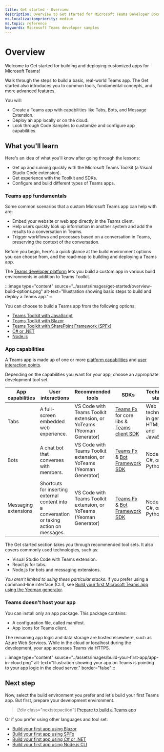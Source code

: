 ```yaml
---
title: Get started - Overview
description: Overview to Get started for Microsoft Teams Developer Documentation
ms.localizationpriority: medium
ms.topic: reference
keywords: Microsoft Teams developer samples
---
```

# Overview

Welcome to Get started for building and deploying customized apps for Microsoft Teams!

Walk through the steps to build a basic, real-world Teams app. The Get started also introduces you to common tools, fundamental concepts, and more advanced features.

You will:

- Create a Teams app with capabilities like Tabs, Bots, and Message Extension.
- Deploy an app locally or on the cloud.
- Look through Code Samples to customize and configure app capabilities.

## What you'll learn

Here's an idea of what you'll know after going through the lessons:

- Get up and running quickly with the Microsoft Teams Toolkit (a Visual Studio Code extension).
- Get experience with the Toolkit and SDKs.
- Configure and build different types of Teams apps.

### Teams app fundamentals

Some common scenarios that a custom Microsoft Teams app can help with are:

* Embed your website or web app directly in the Teams client.
* Help users quickly look up information in another system and add the results to a conversation in Teams.
* Trigger workflows and processes based on a conversation in Teams, preserving the context of the conversation.

Before you begin, here's a quick glance at the build environment options you can choose from, and the road-map to building and deploying a Teams app.

The [Teams developer platform](../overview.md) lets you build a custom app in various build environments in addition to Teams Toolkit.

:::image type="content" source="../assets/images/get-started/overview-build-options.png" alt-text="Illustration showing basic steps to build and deploy a Teams app.":::

You can choose to build a Teams app from the following options:

- [Teams Toolkit with JavaScript](prerequisites.md)
- [Teams Toolkit with Blazor](blazor-app-prerequisites.md)
- [Teams Toolkit with SharePoint Framework (SPFx)](spfx-app-prerequisites.md)
- [C# or .NET](get-started-dotnet-app-studio.md)
- [Node.js](get-started-nodejs-app-studio.md)

### App capabilities

A Teams app is made up of one or more [platform capabilities](../concepts/capabilities-overview.md) and [user interaction points](../concepts/extensibility-points.md).

Depending on the capabilities you want for your app, choose an appropriate development tool set.

| App capabilities | User interactions | Recommended tools | SDKs | Technology stacks |
|--------|-------------|--------|--------|--------|
| Tabs | A full-screen embedded web experience. | VS Code with Teams Toolkit extension, or YoTeams (Yeoman Generator) | [Teams Fx](/javascript/api/@microsoft/teamsfx/?view=msteams-client-js-latest&preserve-view=true) for core libs & [Teams client SDK](/javascript/api/@microsoft/teams-js/?view=msteams-client-js-latest&preserve-view=true) | Web technology in general, HTML, CSS, and JavaScript |
| Bots | A chat bot that converses with members. | VS Code with Teams Toolkit extension, or YoTeams (Yeoman Generator) | [Teams Fx](/javascript/api/@microsoft/teamsfx/?view=msteams-client-js-latest&preserve-view=true) & [Bot Framework SDK](https://dev.botframework.com/) | Node.js, C#, or Python |
| Messaging extensions | Shortcuts for inserting external content into a conversation or taking action on messages. | VS Code with Teams Toolkit extension, or YoTeams (Yeoman Generator) | [Teams Fx](/javascript/api/@microsoft/teamsfx/?view=msteams-client-js-latest&preserve-view=true) & [Bot Framework SDK](https://dev.botframework.com/) | Node.js, C#, or Python |

The Get started section takes you through recommended tool sets. It also covers commonly used technologies, such as:
- Visual Studio Code with Teams extension.
- React.js for tabs.
- Node.js for bots and messaging extensions.

*You aren't limited to using these particular stacks*.
If you prefer using a command-line interface (CLI), see [Build your first Microsoft Teams app using the Yeoman generator](https://github.com/pnp/generator-teams/blob/master/docs/docs/tutorials/build-your-first-microsoft-teams-app.md).

### Teams doesn't host your app

You can install only an app package. This package contains:
- A configuration file, called manifest.
- App icons for Teams client.

The remaining app logic and data storage are hosted elsewhere, such as Azure Web Services. While in the cloud or localhost during the development, your app accesses Teams via HTTPS.

:::image type="content" source="../assets/images/build-your-first-app/app-in-cloud.png" alt-text="Illustration showing your app on Teams is pointing to your app logic in the cloud server." border="false":::

## Next step

Now, select the build environment you prefer and let's build your first Teams app. But first, prepare your development environment.

> [!div class="nextstepaction"]
> [Prepare to build a Teams app](prerequisites.md)


Or if you prefer using other languages and tool set:

- [Build your first app using Blazor](blazor-app-prerequisites.md)
- [Build your first app using SPFx](spfx-app-prerequisites.md)
- [Build your first app using C# or .NET](get-started-dotnet-app-studio.md)
- [Build your first app using Node.js CLI](get-started-nodejs-app-studio.md)